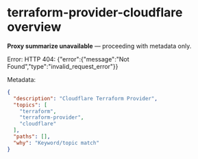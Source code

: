 # terraform-provider-cloudflare overview

**Proxy summarize unavailable** — proceeding with metadata only.

Error: HTTP 404: {"error":{"message":"Not Found","type":"invalid_request_error"}}

Metadata:
```json
{
  "description": "Cloudflare Terraform Provider",
  "topics": [
    "terraform",
    "terraform-provider",
    "cloudflare"
  ],
  "paths": [],
  "why": "Keyword/topic match"
}
```